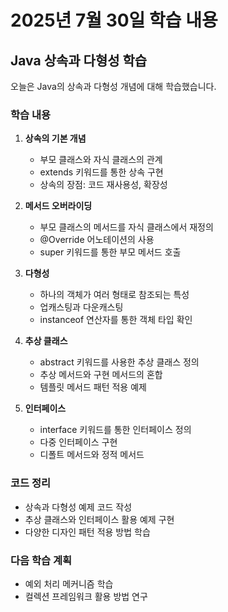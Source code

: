 # 2025년 7월 30일 학습 내용

## Java 상속과 다형성 학습

오늘은 Java의 상속과 다형성 개념에 대해 학습했습니다.

### 학습 내용

1. **상속의 기본 개념**

   - 부모 클래스와 자식 클래스의 관계
   - extends 키워드를 통한 상속 구현
   - 상속의 장점: 코드 재사용성, 확장성

2. **메서드 오버라이딩**

   - 부모 클래스의 메서드를 자식 클래스에서 재정의
   - @Override 어노테이션의 사용
   - super 키워드를 통한 부모 메서드 호출

3. **다형성**

   - 하나의 객체가 여러 형태로 참조되는 특성
   - 업캐스팅과 다운캐스팅
   - instanceof 연산자를 통한 객체 타입 확인

4. **추상 클래스**

   - abstract 키워드를 사용한 추상 클래스 정의
   - 추상 메서드와 구현 메서드의 혼합
   - 템플릿 메서드 패턴 적용 예제

5. **인터페이스**

   - interface 키워드를 통한 인터페이스 정의
   - 다중 인터페이스 구현
   - 디폴트 메서드와 정적 메서드

### 코드 정리

- 상속과 다형성 예제 코드 작성
- 추상 클래스와 인터페이스 활용 예제 구현
- 다양한 디자인 패턴 적용 방법 학습

### 다음 학습 계획

- 예외 처리 메커니즘 학습
- 컬렉션 프레임워크 활용 방법 연구
